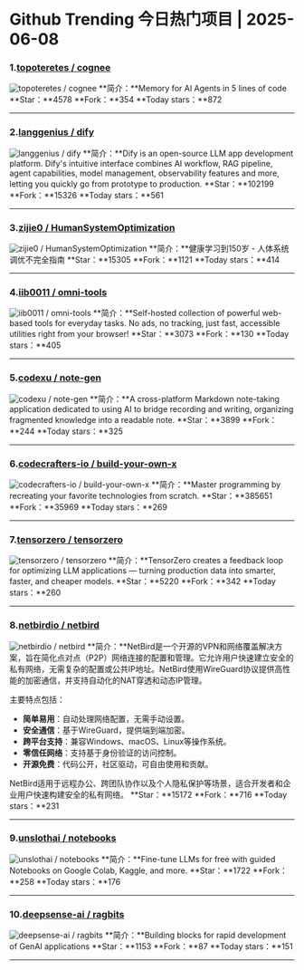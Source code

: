 # Github Trending 今日热门项目 | 2025-06-08
### 1.[topoteretes / cognee](https://github.com/topoteretes/cognee)

![topoteretes / cognee](https://repository-images.githubusercontent.com/679343504/477b34f0-e864-4b05-b0d6-58bf8249f38c)
**简介：**Memory for AI Agents in 5 lines of code
**Star：**4578
**Fork：**354
**Today stars：**872

---

### 2.[langgenius / dify](https://github.com/langgenius/dify)

![langgenius / dify](https://repository-images.githubusercontent.com/626805178/6616f28b-ae4c-44e6-8b4c-e3c3396315e9)
**简介：**Dify is an open-source LLM app development platform. Dify's intuitive interface combines AI workflow, RAG pipeline, agent capabilities, model management, observability features and more, letting you quickly go from prototype to production.
**Star：**102199
**Fork：**15326
**Today stars：**561

---

### 3.[zijie0 / HumanSystemOptimization](https://github.com/zijie0/HumanSystemOptimization)

![zijie0 / HumanSystemOptimization](https://opengraph.githubassets.com/f246d2b62d2aec5eab754a85463e9df79524ac26ba96d6d60902b779bb2fa5e0/zijie0/HumanSystemOptimization)
**简介：**健康学习到150岁 - 人体系统调优不完全指南
**Star：**15305
**Fork：**1121
**Today stars：**414

---

### 4.[iib0011 / omni-tools](https://github.com/iib0011/omni-tools)

![iib0011 / omni-tools](https://opengraph.githubassets.com/2cf4ea945d3a24a0bdcbb23fa97e2810be10de3eefc814f54cc6b44c65e015bc/iib0011/omni-tools)
**简介：**Self-hosted collection of powerful web-based tools for everyday tasks. No ads, no tracking, just fast, accessible utilities right from your browser!
**Star：**3073
**Fork：**130
**Today stars：**405

---

### 5.[codexu / note-gen](https://github.com/codexu/note-gen)

![codexu / note-gen](https://repository-images.githubusercontent.com/838659679/c78be239-ae07-4ca3-a259-1fafe3401edf)
**简介：**A cross-platform Markdown note-taking application dedicated to using AI to bridge recording and writing, organizing fragmented knowledge into a readable note.
**Star：**3899
**Fork：**244
**Today stars：**325

---

### 6.[codecrafters-io / build-your-own-x](https://github.com/codecrafters-io/build-your-own-x)

![codecrafters-io / build-your-own-x](https://opengraph.githubassets.com/ed0546477d71e6e10be39587ee7e7937490872fa906a014279b64863e3a020d8/codecrafters-io/build-your-own-x)
**简介：**Master programming by recreating your favorite technologies from scratch.
**Star：**385651
**Fork：**35969
**Today stars：**269

---

### 7.[tensorzero / tensorzero](https://github.com/tensorzero/tensorzero)

![tensorzero / tensorzero](https://repository-images.githubusercontent.com/829640443/26b7c5c4-c12c-4e89-beaf-a4233f1dac87)
**简介：**TensorZero creates a feedback loop for optimizing LLM applications — turning production data into smarter, faster, and cheaper models.
**Star：**5220
**Fork：**342
**Today stars：**260

---

### 8.[netbirdio / netbird](https://github.com/netbirdio/netbird)

![netbirdio / netbird](https://opengraph.githubassets.com/67dc027f19bd8897652a4574fc3903ba0d9c42b36016bec4762c865f3cd5d756/netbirdio/netbird)
**简介：**NetBird是一个开源的VPN和网络覆盖解决方案，旨在简化点对点（P2P）网络连接的配置和管理。它允许用户快速建立安全的私有网络，无需复杂的配置或公共IP地址。NetBird使用WireGuard协议提供高性能的加密通信，并支持自动化的NAT穿透和动态IP管理。  

主要特点包括：  
- **简单易用**：自动处理网络配置，无需手动设置。  
- **安全通信**：基于WireGuard，提供端到端加密。  
- **跨平台支持**：兼容Windows、macOS、Linux等操作系统。  
- **零信任网络**：支持基于身份验证的访问控制。  
- **开源免费**：代码公开，社区驱动，可自由使用和贡献。  

NetBird适用于远程办公、跨团队协作以及个人隐私保护等场景，适合开发者和企业用户快速构建安全的私有网络。
**Star：**15172
**Fork：**716
**Today stars：**231

---

### 9.[unslothai / notebooks](https://github.com/unslothai/notebooks)

![unslothai / notebooks](https://opengraph.githubassets.com/4833569b631089115b817ac1d00043fa02482d4e051f51c7e1643bc4750a6c21/unslothai/notebooks)
**简介：**Fine-tune LLMs for free with guided Notebooks on Google Colab, Kaggle, and more.
**Star：**1722
**Fork：**258
**Today stars：**176

---

### 10.[deepsense-ai / ragbits](https://github.com/deepsense-ai/ragbits)

![deepsense-ai / ragbits](https://opengraph.githubassets.com/7395cf69d93deda273a40b31490fdb7cb6a5809d30f03298f1a36fe78958853b/deepsense-ai/ragbits)
**简介：**Building blocks for rapid development of GenAI applications
**Star：**1153
**Fork：**87
**Today stars：**151

---

